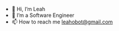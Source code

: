 - 👋 Hi, I’m Leah
- 👀 I’m a Software Engineer
- 📫 How to reach me leahobot@gmail.com

<!---
LeahOvalfi/LeahOvalfi is a ✨ special ✨ repository because its `README.md` (this file) appears on your GitHub profile.
You can click the Preview link to take a look at your changes.
--->
